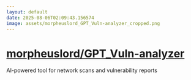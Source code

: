```yaml
---
layout: default
date: 2025-08-06T02:09:43.156574
image: assets/morpheuslord_GPT_Vuln-analyzer_cropped.png
---
```


# [morpheuslord/GPT_Vuln-analyzer](https://github.com/morpheuslord/GPT_Vuln-analyzer)

AI-powered tool for network scans and vulnerability reports
